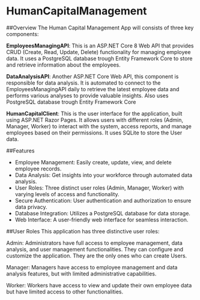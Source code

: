 # HumanCapitalManagement
##Overview
The Human Capital Management App will consists of three key components:

**EmployeesManagingAPI**: This is an ASP.NET Core 8 Web API that provides CRUD (Create, Read, Update, Delete) functionality for managing employee data. It uses a PostgreSQL database trough Entity Framework Core to store and retrieve information about the employees.

**DataAnalysisAPI**: Another ASP.NET Core Web API, this component is responsible for data analysis. It is automated to connect to the EmployeesManagingAPI daily to retrieve the latest employee data and performs various analyses to provide valuable insights. Also uses PostgreSQL database trough Entity Framework Core

**HumanCapitalClient**: This is the user interface for the application, built using ASP.NET Razor Pages. It allows users with different roles (Admin, Manager, Worker) to interact with the system, access reports, and manage employees based on their permissions. It uses SQLite to store the User data.

##Features
- Employee Management: Easily create, update, view, and delete employee records.
- Data Analysis: Get insights into your workforce through automated data analysis.
- User Roles: Three distinct user roles (Admin, Manager, Worker) with varying levels of access and functionality.
- Secure Authentication: User authentication and authorization to ensure data privacy.
- Database Integration: Utilizes a PostgreSQL database for data storage.
- Web Interface: A user-friendly web interface for seamless interaction.

##User Roles
This application has three distinctive user roles:

Admin: Administrators have full access to employee management, data analysis, and user management functionalities. They can configure and customize the application. They are the only ones who can create Users. 

Manager: Managers have access to employee management and data analysis features, but with limited administrative capabilities.

Worker: Workers have access to view and update their own employee data but have limited access to other functionalities.
